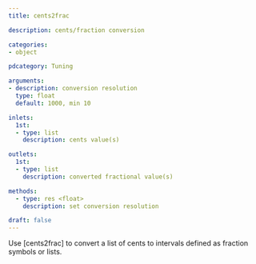 ```yaml
---
title: cents2frac

description: cents/fraction conversion

categories:
- object

pdcategory: Tuning

arguments:
- description: conversion resolution
  type: float
  default: 1000, min 10

inlets:
  1st:
  - type: list
    description: cents value(s)

outlets:
  1st:
  - type: list
    description: converted fractional value(s)

methods:
  - type: res <float>
    description: set conversion resolution

draft: false
---
```


Use [cents2frac] to convert a list of cents to intervals defined as fraction symbols or lists.
